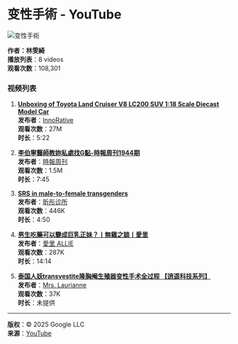 # 变性手術 - YouTube

![变性手術](https://i.ytimg.com/vi/jMbsHfpzcg0/hqdefault.jpg?sqp=-oaymwEXCNACELwBSFryq4qpAwkIARUAAIhCGAE=&rs=AOn4CLCjNdczC56wp4MC017Ob02Oiv93Ng)

**作者：林雯綺**  
**播放列表**：8 videos  
**观看次数**：108,301  

### 视频列表

1. **[Unboxing of Toyota Land Cruiser V8 LC200 SUV 1:18 Scale Diecast Model Car](https://www.youtube.com/watch?v=jMbsHfpzcg0&list=PLoPr3uYKf21ov7nGSLG7FbMvm0wk78JjP&index=1)**  
   **发布者**：[InnoRative](https://www.youtube.com/@InnoRative)  
   **观看次数**：27M  
   **时长**：5:22  

2. **[李伯寧醫師教妳私處找G點-時報周刊1944期](https://www.youtube.com/watch?v=jXppT4Kf_sI&list=PLoPr3uYKf21ov7nGSLG7FbMvm0wk78JjP&index=2)**  
   **发布者**：[時報周刊](https://www.youtube.com/@%E6%99%82%E5%A0%B1%E5%91%A8%E5%88%8A-r5x)  
   **观看次数**：1.5M  
   **时长**：7:45  

3. **[SRS in male-to-female transgenders](https://www.youtube.com/watch?v=1S2C5ZypsGI&list=PLoPr3uYKf21ov7nGSLG7FbMvm0wk78JjP&index=3)**  
   **发布者**：[昕彤诊所](https://www.youtube.com/@%E6%98%95%E5%BD%A4%E8%AF%8A%E6%89%80)  
   **观看次数**：446K  
   **时长**：4:50  

4. **[男生吃藥可以變成巨乳正妹？丨無雞之談丨愛里](https://www.youtube.com/watch?v=g44jfLpxhDA&list=PLoPr3uYKf21ov7nGSLG7FbMvm0wk78JjP&index=4)**  
   **发布者**：[愛里 ALLIE](https://www.youtube.com/@AllieAllie)  
   **观看次数**：287K  
   **时长**：14:14  

5. **[泰国人妖transvestite隆胸阉生殖器变性手术全过程 【逍遥科技系列】](https://www.youtube.com/watch?v=tG6Xh7ycnhs&list=PLoPr3uYKf21ov7nGSLG7FbMvm0wk78JjP&index=5)**  
   **发布者**：[Mrs. Laurianne](https://www.youtube.com/@mrs.laurianne522)  
   **观看次数**：37K  
   **时长**：未提供  

---

**版权**：© 2025 Google LLC  
**来源**：[YouTube](https://www.youtube.com)  